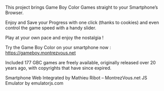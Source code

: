This project brings Game Boy Color Games straight to your Smartphone’s Browser.

Enjoy and Save your Progress with one click (thanks to cookies) and even control the game speed with a handy slider.

Play at your own pace and enjoy the nostalgia !

Try the Game Boy Color on your smartphone now : https://gameboy.montrezvous.net

Included 177 GBC games are freely available, originally released over 20 years ago, with copyrights that have since expired.

Smartphone Web Integrated by Mathieu Ribot – MontrezVous.net
JS Emulator by emulatorjs.com
